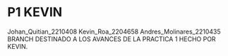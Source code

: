 # P1 KEVIN
Johan_Quitian_2210408
Kevin_Roa_2204658
Andres_Molinares_2210435
BRANCH DESTINADO A LOS AVANCES DE LA PRACTICA 1 HECHO POR KEVIN.
